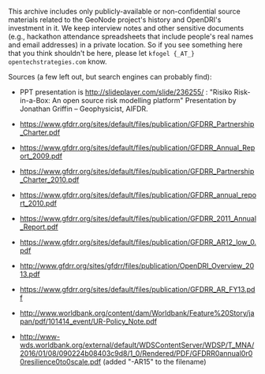 This archive includes only publicly-available or non-confidential
source materials related to the GeoNode project's history and
OpenDRI's investment in it.  We keep interview notes and other
sensitive documents (e.g., hackathon attendance spreadsheets that
include people's real names and email addresses) in a private
location.  So if you see something here that you think shouldn't be
here, please let `kfogel {_AT_} opentechstrategies.com` know.

Sources (a few left out, but search engines can probably find):

* PPT presentation is http://slideplayer.com/slide/236255/ :
  "Risiko Risk-in-a-Box: An open source risk modelling platform"
  Presentation by Jonathan Griffin – Geophysicist, AIFDR.

* https://www.gfdrr.org/sites/default/files/publication/GFDRR_Partnership_Charter.pdf

* https://www.gfdrr.org/sites/default/files/publication/GFDRR_Annual_Report_2009.pdf

* https://www.gfdrr.org/sites/default/files/publication/GFDRR_Partnership_Charter_2010.pdf

* https://www.gfdrr.org/sites/default/files/publication/GFDRR_annual_report_2010.pdf

* https://www.gfdrr.org/sites/default/files/publication/GFDRR_2011_Annual_Report.pdf

* https://www.gfdrr.org/sites/default/files/publication/GFDRR_AR12_low_0.pdf

* http://www.gfdrr.org/sites/gfdrr/files/publication/OpenDRI_Overview_2013.pdf

* https://www.gfdrr.org/sites/default/files/publication/GFDRR_AR_FY13.pdf

* http://www.worldbank.org/content/dam/Worldbank/Feature%20Story/japan/pdf/101414_event/UR-Policy_Note.pdf

* http://www-wds.worldbank.org/external/default/WDSContentServer/WDSP/T_MNA/2016/01/08/090224b08403c9d8/1_0/Rendered/PDF/GFDRR0annual0r00resilience0to0scale.pdf (added "-AR15" to the filename)
